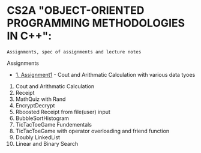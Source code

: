 # CS2A "OBJECT-ORIENTED PROGRAMMING METHODOLOGIES IN C++":
```
Assignments, spec of assignments and lecture notes
```

Assignments
* [1. Assignment1](https://github.com/cindyywang/CS2A_methology_17spr/blob/master/Assignment1/assignment1.cpp) - Cout and Arithmatic Calculation with various data tyoes
1. Cout and Arithmatic Calculation 
2. Receipt
3. MathQuiz with Rand
4. EncryptDecrypt
5. Rboosted Receipt from file(user) input
6. BubbleSortHistogram
7. TicTacToeGame Fundementals
8. TicTacToeGame with operator overloading and friend function
9. Doubly LinkedList
10. Linear and Binary Search
